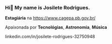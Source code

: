 ### Hi👋 My name is Josilete Rodrigues.

**Estagiária** na https://www.cagepa.pb.gov.br/

Apaixonada por **Tecnológias**, **Astronomia**, **Música**

linkedin.com/in/josilete-rodrigues-32750948 


